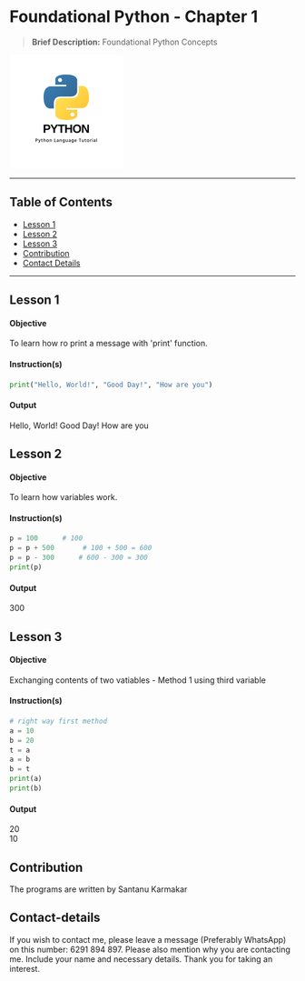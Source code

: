 
# Foundational Python - Chapter 1
> **Brief Description:** Foundational Python Concepts

![Python Logo](PythonLogo.png)

---

## Table of Contents

- [Lesson 1](#lesson-1)
- [Lesson 2](#lesson-2)
- [Lesson 3](#lesson-3)
- [Contribution](#contributipn)
- [Contact Details](#contact-details)

---
## Lesson 1
#### Objective
To learn how ro print a message with 'print' function.
#### Instruction(s)
```python
print("Hello, World!", "Good Day!", "How are you")
```
#### Output
Hello, World! Good Day! How are you

## Lesson 2
#### Objective
To learn how variables work.
#### Instruction(s)
```python
p = 100      # 100
p = p + 500       # 100 + 500 = 600
p = p - 300      # 600 - 300 = 300
print(p)
```
#### Output
300

## Lesson 3
#### Objective
Exchanging contents of two vatiables - Method 1 using third variable
#### Instruction(s)
```python
# right way first method
a = 10
b = 20
t = a
a = b
b = t
print(a)
print(b)
```
#### Output
20 <br>
10

## Contribution

The programs are written by Santanu Karmakar

## Contact-details

If you wish to contact me, please leave a message (Preferably WhatsApp) on this number: 6291 894 897.
Please also mention why you are contacting me. Include your name and necessary details.
Thank you for taking an interest.
